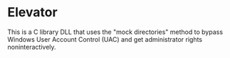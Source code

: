 # Elevator

This is a C library DLL that uses the "mock directories" method to bypass Windows User Account Control (UAC) and get administrator rights noninteractively.
